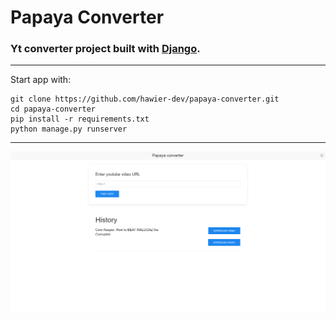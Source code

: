 # Papaya Converter
### Yt converter project built with [Django](https://www.djangoproject.com/).
___________________
Start app with: 
```
git clone https://github.com/hawier-dev/papaya-converter.git
cd papaya-converter
pip install -r requirements.txt
python manage.py runserver
```
___________________
![Screenshot](https://github.com/hawier-dev/papaya-converter/blob/main/screenshot.png)

